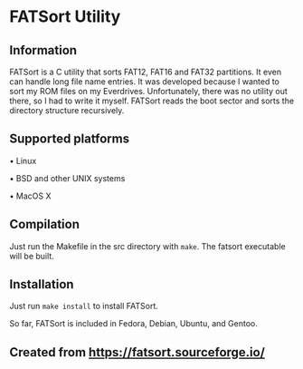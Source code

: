 # FATSort Utility

## Information

FATSort is a C utility that sorts FAT12, FAT16 and FAT32 partitions. It even can handle long file name entries. It was developed because I wanted to sort my ROM files on my Everdrives. Unfortunately, there was no utility out there, so I had to write it myself. FATSort reads the boot sector and sorts the directory structure recursively.

## Supported platforms

• Linux

• BSD and other UNIX systems

• MacOS X

## Compilation

Just run the Makefile in the src directory with ```make```. The fatsort executable will be built.

## Installation

Just run ```make install``` to install FATSort.

So far, FATSort is included in Fedora, Debian, Ubuntu, and Gentoo. 

## Created from https://fatsort.sourceforge.io/
